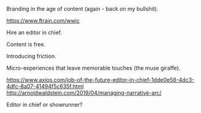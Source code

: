 ---
---

Branding in the age of content (again - back on my bullshit).

https://www.ftrain.com/wwic

Hire an editor in chief.

Content is free.

Introducing friction.

Micro-experiences that leave memorable touches (the muse giraffe).

https://www.axios.com/job-of-the-future-editor-in-chief-1dde0e58-4dc3-4dfc-8a07-41494f5c635f.html
http://arnoldwaldstein.com/2019/04/managing-narrative-arc/

Editor in chief or showrunner?